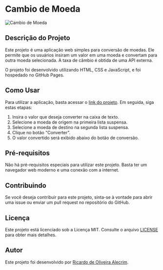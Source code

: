 # Cambio de Moeda

![Cambio de Moeda](layout.png)

## Descrição do Projeto

Este projeto é uma aplicação web simples para conversão de moedas. Ele permite que os usuários insiram um valor em uma moeda e convertam para outra moeda selecionada. A taxa de câmbio é obtida de uma API externa.

O projeto foi desenvolvido utilizando HTML, CSS e JavaScript, e foi hospedado no GitHub Pages.

## Como Usar

Para utilizar a aplicação, basta acessar o [link do projeto](https://ricardodeoliveiraalecrim.github.io/Cambio-de-Moeda/). Em seguida, siga estas etapas:

1. Insira o valor que deseja converter na caixa de texto.
2. Selecione a moeda de origem na primeira lista suspensa.
3. Selecione a moeda de destino na segunda lista suspensa.
4. Clique no botão "Converter".
5. O valor convertido será exibido abaixo do botão de conversão.

## Pré-requisitos

Não há pré-requisitos especiais para utilizar este projeto. Basta ter um navegador web moderno e uma conexão com a internet.

## Contribuindo

Se você deseja contribuir para este projeto, sinta-se à vontade para abrir uma issue ou enviar um pull request no repositório do GitHub.

## Licença

Este projeto está licenciado sob a Licença MIT. Consulte o arquivo [LICENSE](LICENSE) para obter mais detalhes.

## Autor

Este projeto foi desenvolvido por [Ricardo de Oliveira Alecrim](https://github.com/ricardodeoliveiraalecrim).
